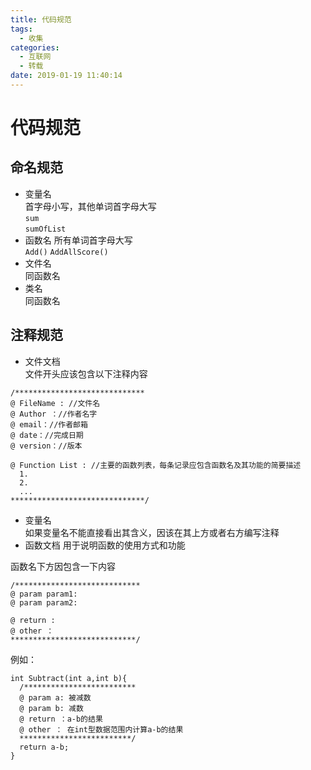 ```yaml
---
title: 代码规范
tags:
  - 收集
categories:
  - 互联网
  - 转载
date: 2019-01-19 11:40:14
---
```


# 代码规范
  ## 命名规范
  + 变量名   
  首字母小写，其他单词首字母大写   
  `sum`   
  `sumOfList`
  + 函数名
  所有单词首字母大写   
  `Add()`
  `AddAllScore()`   
  + 文件名   
  同函数名
  + 类名  
  同函数名
  ## 注释规范
  + 文件文档   
  文件开头应该包含以下注释内容
  ```
  /*****************************
  @ FileName : //文件名
  @ Author ：//作者名字
  @ email：//作者邮箱
  @ date：//完成日期
  @ version：//版本

  @ Function List : //主要的函数列表，每条记录应包含函数名及其功能的简要描述
    1.
    2.
    ... 
  ******************************/
  ```
  + 变量名   
  如果变量名不能直接看出其含义，因该在其上方或者右方编写注释
  + 函数文档
  用于说明函数的使用方式和功能

  函数名下方因包含一下内容
  ```
  /****************************
  @ param param1:
  @ param param2:

  @ return :
  @ other ：
  ****************************/
  ```
  例如：
  ```
  int Subtract(int a,int b){
    /*************************
    @ param a: 被减数
    @ param b: 减数
    @ return ：a-b的结果
    @ other ： 在int型数据范围内计算a-b的结果
    *************************/
    return a-b;
  }
  ```